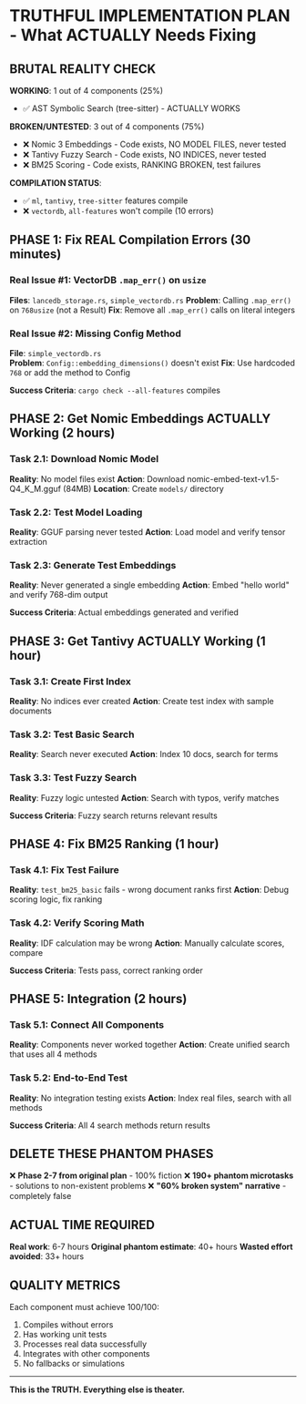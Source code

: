 # TRUTHFUL IMPLEMENTATION PLAN - What ACTUALLY Needs Fixing

## BRUTAL REALITY CHECK

**WORKING**: 1 out of 4 components (25%)
- ✅ AST Symbolic Search (tree-sitter) - ACTUALLY WORKS

**BROKEN/UNTESTED**: 3 out of 4 components (75%)
- ❌ Nomic 3 Embeddings - Code exists, NO MODEL FILES, never tested
- ❌ Tantivy Fuzzy Search - Code exists, NO INDICES, never tested  
- ❌ BM25 Scoring - Code exists, RANKING BROKEN, test failures

**COMPILATION STATUS**:
- ✅ `ml`, `tantivy`, `tree-sitter` features compile
- ❌ `vectordb`, `all-features` won't compile (10 errors)

## PHASE 1: Fix REAL Compilation Errors (30 minutes)

### Real Issue #1: VectorDB `.map_err()` on `usize`
**Files**: `lancedb_storage.rs`, `simple_vectordb.rs`
**Problem**: Calling `.map_err()` on `768usize` (not a Result)
**Fix**: Remove all `.map_err()` calls on literal integers

### Real Issue #2: Missing Config Method
**File**: `simple_vectordb.rs`  
**Problem**: `Config::embedding_dimensions()` doesn't exist
**Fix**: Use hardcoded `768` or add the method to Config

**Success Criteria**: `cargo check --all-features` compiles

## PHASE 2: Get Nomic Embeddings ACTUALLY Working (2 hours)

### Task 2.1: Download Nomic Model
**Reality**: No model files exist
**Action**: Download nomic-embed-text-v1.5-Q4_K_M.gguf (84MB)
**Location**: Create `models/` directory

### Task 2.2: Test Model Loading
**Reality**: GGUF parsing never tested
**Action**: Load model and verify tensor extraction

### Task 2.3: Generate Test Embeddings
**Reality**: Never generated a single embedding
**Action**: Embed "hello world" and verify 768-dim output

**Success Criteria**: Actual embeddings generated and verified

## PHASE 3: Get Tantivy ACTUALLY Working (1 hour)

### Task 3.1: Create First Index
**Reality**: No indices ever created
**Action**: Create test index with sample documents

### Task 3.2: Test Basic Search
**Reality**: Search never executed
**Action**: Index 10 docs, search for terms

### Task 3.3: Test Fuzzy Search  
**Reality**: Fuzzy logic untested
**Action**: Search with typos, verify matches

**Success Criteria**: Fuzzy search returns relevant results

## PHASE 4: Fix BM25 Ranking (1 hour)

### Task 4.1: Fix Test Failure
**Reality**: `test_bm25_basic` fails - wrong document ranks first
**Action**: Debug scoring logic, fix ranking

### Task 4.2: Verify Scoring Math
**Reality**: IDF calculation may be wrong
**Action**: Manually calculate scores, compare

**Success Criteria**: Tests pass, correct ranking order

## PHASE 5: Integration (2 hours)

### Task 5.1: Connect All Components
**Reality**: Components never worked together
**Action**: Create unified search that uses all 4 methods

### Task 5.2: End-to-End Test
**Reality**: No integration testing exists
**Action**: Index real files, search with all methods

**Success Criteria**: All 4 search methods return results

## DELETE THESE PHANTOM PHASES

❌ **Phase 2-7 from original plan** - 100% fiction
❌ **190+ phantom microtasks** - solutions to non-existent problems
❌ **"60% broken system" narrative** - completely false

## ACTUAL TIME REQUIRED

**Real work**: 6-7 hours
**Original phantom estimate**: 40+ hours
**Wasted effort avoided**: 33+ hours

## QUALITY METRICS

Each component must achieve 100/100:
1. Compiles without errors
2. Has working unit tests
3. Processes real data successfully
4. Integrates with other components
5. No fallbacks or simulations

---

**This is the TRUTH. Everything else is theater.**